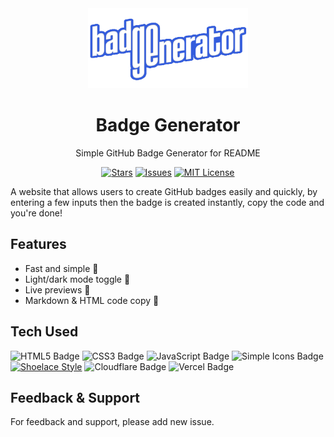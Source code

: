 <div align="center">
    <a href="https://badge-gen.pages.dev">
        <img src="badge-generator.png" width="256" height="128" alt="Badge Generator"/>
    </a>
    <h1>Badge Generator</h1>
    <p>Simple GitHub Badge Generator for README</p>
    
[![Stars](https://custom-icon-badges.demolab.com/github/stars/abdipr/badge-generator?logo=star&style=flat)](https://github.com/abdipr/badge-generator/stargazers "Stars")
[![Issues](https://custom-icon-badges.demolab.com/github/issues-raw/abdipr/badge-generator?logo=issue)](https://github.com/abdipr/badge-generator/issues "Issues")
[![MIT License](https://custom-icon-badges.demolab.com/github/license/abdipr/badge-generator?logo=law&logoColor=white)](https://github.com/abdipr/badge-generator/blob/main/LICENSE "License MIT")
</div>
A website that allows users to create GitHub badges easily and quickly, by entering a few inputs then the badge is created instantly, copy the code and you're done!

## Features
- Fast and simple 🚀
- Light/dark mode toggle 🌙
- Live previews 🔴
- Markdown & HTML code copy 📝

## Tech Used
![HTML5 Badge](https://img.shields.io/badge/HTML5-E34F26?logo=html5&logoColor=fff&style=flat) ![CSS3 Badge](https://img.shields.io/badge/CSS3-1572B6?logo=css3&logoColor=fff&style=flat) ![JavaScript Badge](https://img.shields.io/badge/JavaScript-F7DF1E?logo=javascript&logoColor=000&style=flat) ![Simple Icons Badge](https://img.shields.io/badge/Simple%20Icons-111?logo=simpleicons&logoColor=fff&style=flat) [![Shoelace Style](https://custom-icon-badges.demolab.com/badge/Shoelace-2.14.0-409EFF?style=flat&logo=shoelace&logoColor=white)](https://shoelace.style) ![Cloudflare Badge](https://img.shields.io/badge/Cloudflare-F38020?logo=cloudflare&logoColor=fff&style=flat) ![Vercel Badge](https://img.shields.io/badge/Vercel-000?logo=vercel&logoColor=fff&style=flat)

## Feedback & Support
For feedback and support, please add new issue.
